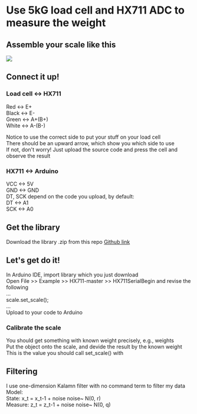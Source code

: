 # Use 5kG load cell and HX711 ADC to measure the weight
## Assemble your scale like this
![](https://imgur.com/a/DhF9AOI)
## Connect it up!
### Load cell <-> HX711
Red <-> E+  
Black <-> E-  
Green <-> A+(B+)  
White <-> A-(B-)  

Notice to use the correct side to put your stuff on your load cell  
There should be an upward arrow, which show you which side to use  
If not, don't worry! Just upload the source code and press the cell and observe the result  

### HX711 <-> Arduino
VCC <-> 5V  
GND <-> GND  
DT, SCK depend on the code you upload, by default:  
DT <-> A1  
SCK <-> A0  

## Get the library
Download the library .zip from this repo
[Github link](https://github.com/bogde/HX711)

## Let's get do it!
In Arduino IDE, import library which you just download  
Open File >> Example >> HX711-master >> HX711SerialBegin and revise the following  
...  
    scale.set_scale();  
...  
Upload to your code to Arduino  
### Calibrate the scale
You should get something with known weight precisely, e.g., weights  
Put the object onto the scale, and devide the result by the known weight  
This is the value you should call set_scale() with  

## Filtering
I use one-dimension Kalamn filter with no command term to filter my data  
Model:  
State:   x_t = x_t-1 + noise noise~ N(0, r)  
Measure: z_t = z_t-1 + noise noise~ N(0, q)  

